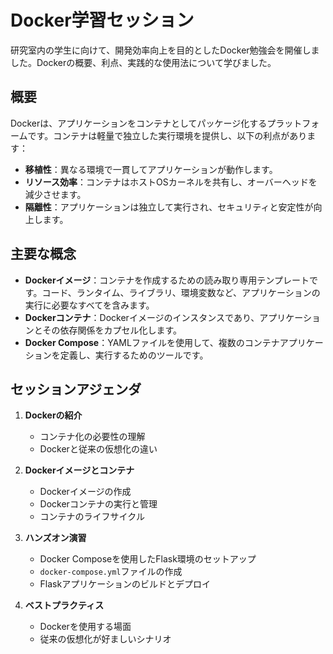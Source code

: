 # Docker学習セッション

研究室内の学生に向けて、開発効率向上を目的としたDocker勉強会を開催しました。Dockerの概要、利点、実践的な使用法について学びました。

## 概要

Dockerは、アプリケーションをコンテナとしてパッケージ化するプラットフォームです。コンテナは軽量で独立した実行環境を提供し、以下の利点があります：

- **移植性**：異なる環境で一貫してアプリケーションが動作します。
- **リソース効率**：コンテナはホストOSカーネルを共有し、オーバーヘッドを減少させます。
- **隔離性**：アプリケーションは独立して実行され、セキュリティと安定性が向上します。

## 主要な概念

- **Dockerイメージ**：コンテナを作成するための読み取り専用テンプレートです。コード、ランタイム、ライブラリ、環境変数など、アプリケーションの実行に必要なすべてを含みます。
- **Dockerコンテナ**：Dockerイメージのインスタンスであり、アプリケーションとその依存関係をカプセル化します。
- **Docker Compose**：YAMLファイルを使用して、複数のコンテナアプリケーションを定義し、実行するためのツールです。

## セッションアジェンダ

1. **Dockerの紹介**
   - コンテナ化の必要性の理解
   - Dockerと従来の仮想化の違い

2. **Dockerイメージとコンテナ**
   - Dockerイメージの作成
   - Dockerコンテナの実行と管理
   - コンテナのライフサイクル

3. **ハンズオン演習**
   - Docker Composeを使用したFlask環境のセットアップ
   - `docker-compose.yml`ファイルの作成
   - Flaskアプリケーションのビルドとデプロイ

4. **ベストプラクティス**
   - Dockerを使用する場面
   - 従来の仮想化が好ましいシナリオ
